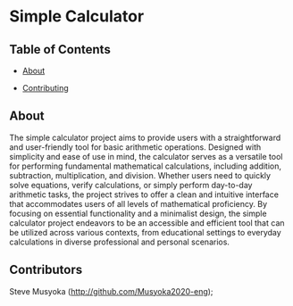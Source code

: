 # Simple Calculator

## Table of Contents

- [About](#about)

- [Contributing](../CONTRIBUTING.md)

## About <a name = "about"></a>

The simple calculator project aims to provide users with a straightforward and user-friendly tool for basic arithmetic operations. Designed with simplicity and ease of use in mind, the calculator serves as a versatile tool for performing fundamental mathematical calculations, including addition, subtraction, multiplication, and division. Whether users need to quickly solve equations, verify calculations, or simply perform day-to-day arithmetic tasks, the project strives to offer a clean and intuitive interface that accommodates users of all levels of mathematical proficiency. By focusing on essential functionality and a minimalist design, the simple calculator project endeavors to be an accessible and efficient tool that can be utilized across various contexts, from educational settings to everyday calculations in diverse professional and personal scenarios.



##  Contributors <a name = "contribution"></a>

Steve Musyoka (http://github.com/Musyoka2020-eng);
